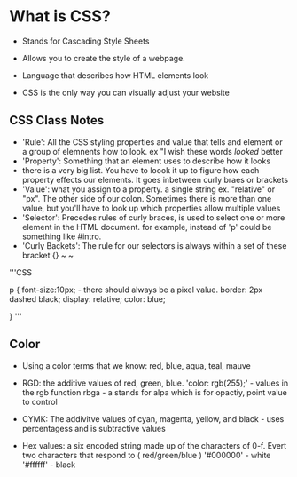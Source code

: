# What is CSS?

* Stands for Cascading Style Sheets

* Allows you to create the style of a webpage.

* Language that describes how HTML elements look

* CSS is the only way you can visually adjust your website

## CSS Class Notes

- 'Rule': All the CSS styling properties and value that tells and element or a group of elemnents how to look. ex "I wish these words *looked* better
- 'Property': Something that an element uses to describe how it looks
- there is a very big list. You have to loook it up to figure how each property effects our elements. It goes inbetween curly braes or brackets
- 'Value': what you assign to a property. a single string ex. "relative" or "px". The other side of our colon. Sometimes there is more than one value, but you'll have to look up which properties allow multiple values
- 'Selector': Precedes rules of curly braces, is used to select one or more element in the HTML document. for example, instead of 'p' could be something like #intro.
- 'Curly Backets': The rule for our selectors is always within a set of these bracket {}
~
~ 

 '''CSS


 p {
   font-size:10px; - there should always be a pixel value.
   border: 2px dashed black;
   display: relative;
   color: blue;

 }
 '''

## Color

* Using a color terms that we know: red, blue, aqua, teal, mauve

* RGD: the additive values of red, green, blue.
'color: rgb(255);' - values in the rgb function
rbga - a stands for alpa which is for opactiy, point value to control
* CYMK: The addivitve values of cyan, magenta, yellow, and black - uses percentagess and is subtractive values
* Hex values: a six encoded string made up of the characters of 0-f. Evert two characters that respond to ( red/green/blue )
'#000000' - white
'#ffffff' - black